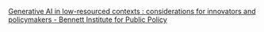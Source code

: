 [Generative AI in low-resourced contexts : considerations for innovators and policymakers - Bennett Institute for Public Policy](https://qi.tc/qi/115188)